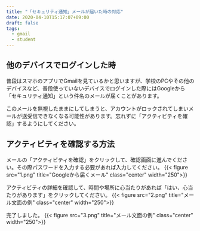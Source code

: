 ```yaml
---
title: "「セキュリティ通知」メールが届いた時の対応"
date: 2020-04-10T15:17:07+09:00
draft: false
tags: 
  - gmail
  - student
---
```


## 他のデバイスでログインした時
普段はスマホのアプリでGmailを見ているかと思いますが、学校のPCやその他のデバイスなど、普段使っていないデバイスでログインした際にはGoogleから「セキュリティ通知」という件名のメールが届くことがあります。


このメールを無視したままにしてしまうと、アカウントがロックされてしまいメールが送受信できなくなる可能性があります。忘れずに「アクティビティを確認」するようにしてください。


## アクティビティを確認する方法
メールの「アクティビティを確認」をクリックして、確認画面に進んでください。その際パスワードを入力する必要があれば入力してください。
{{< figure src="1.png" title="Googleから届くメール" class="center" width="250">}}


アクティビティの詳細を確認して、時間や場所に心当たりがあれば「はい、心当たりがあります」をクリックしてください。
{{< figure src="2.png" title="メール文面の例" class="center" width="250">}}


完了しました。
{{< figure src="3.png" title="メール文面の例" class="center" width="250">}}
